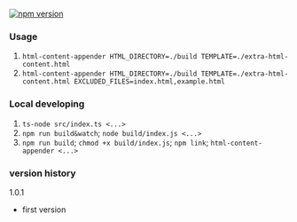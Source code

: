 [![npm version](https://badge.fury.io/js/@37bytes%2Fhtml-content-appender.svg)](https://badge.fury.io/js/@37bytes%2Fhtml-content-appender)

### Usage

1. `html-content-appender HTML_DIRECTORY=./build TEMPLATE=./extra-html-content.html`
2. `html-content-appender HTML_DIRECTORY=./build TEMPLATE=./extra-html-content.html EXCLUDED_FILES=index.html,example.html`

### Local developing
1. `ts-node src/index.ts <...>`
2. `npm run build&watch`; `node build/index.js <...>`
3. `npm run build`; `chmod +x build/index.js`; `npm link`; `html-content-appender <...>`

### version history

1.0.1
- first version

